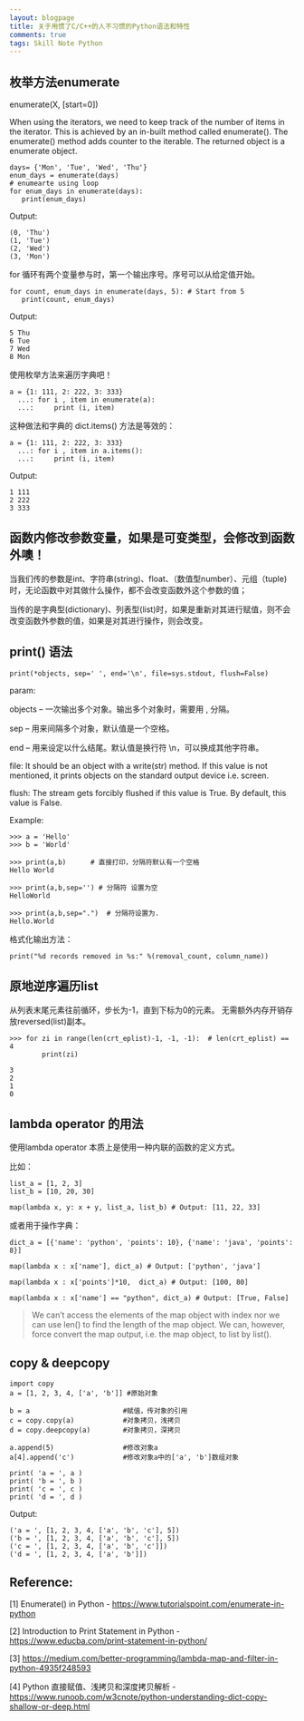 ```yaml
---
layout: blogpage
title: 关于用惯了C/C++的人不习惯的Python语法和特性
comments: true
tags: Skill Note Python
---
```


## 枚举方法enumerate ##

enumerate(X, [start=0])

When using the iterators, we need to keep track of the number of items in the iterator. This is achieved by an in-built method called enumerate(). The enumerate() method adds counter to the iterable. The returned object is a enumerate object.

	days= {'Mon', 'Tue', 'Wed', 'Thu'}
	enum_days = enumerate(days)
	# enumearte using loop
	for enum_days in enumerate(days):
	   print(enum_days)

Output:
	
	(0, 'Thu')
	(1, 'Tue')
	(2, 'Wed')
	(3, 'Mon')

for 循环有两个变量参与时，第一个输出序号。序号可以从给定值开始。

	for count, enum_days in enumerate(days, 5): # Start from 5
	   print(count, enum_days)

Output:

	5 Thu
	6 Tue
	7 Wed
	8 Mon


使用枚举方法来遍历字典吧！


	a = {1: 111, 2: 222, 3: 333}
	  ...: for i , item in enumerate(a):
	  ...:     print (i, item)

这种做法和字典的 dict.items() 方法是等效的：

	a = {1: 111, 2: 222, 3: 333}
	  ...: for i , item in a.items():
	  ...:     print (i, item)

Output:

	1 111
	2 222
	3 333


## 函数内修改参数变量，如果是可变类型，会修改到函数外噢！ ##
当我们传的参数是int、字符串(string)、float、（数值型number）、元组（tuple) 时，无论函数中对其做什么操作，都不会改变函数外这个参数的值；

当传的是字典型(dictionary)、列表型(list)时，如果是重新对其进行赋值，则不会改变函数外参数的值，如果是对其进行操作，则会改变。


## print() 语法 ##

	print(*objects, sep=' ', end='\n', file=sys.stdout, flush=False)

param:

objects – 一次输出多个对象。输出多个对象时，需要用 , 分隔。

sep – 用来间隔多个对象，默认值是一个空格。

end – 用来设定以什么结尾。默认值是换行符 \n，可以换成其他字符串。

file: It should be an object with a write(str) method. If this value is not mentioned, it prints objects on the standard output device i.e. screen.

flush: The stream gets forcibly flushed if this value is True. By default, this value is False.

Example:

	>>> a = 'Hello'
	>>> b = 'World'
	
	>>> print(a,b)      # 直接打印，分隔符默认有一个空格
	Hello World
	
	>>> print(a,b,sep='') # 分隔符 设置为空
	HelloWorld
	 
	>>> print(a,b,sep=".")  # 分隔符设置为.
	Hello.World

格式化输出方法：

	print("%d records removed in %s:" %(removal_count, column_name))


## 原地逆序遍历list ##

从列表末尾元素往前循环，步长为-1，直到下标为0的元素。
无需额外内存开销存放reversed(list)副本。

	>>> for zi in range(len(crt_eplist)-1, -1, -1):  # len(crt_eplist) == 4
	    	print(zi)  

	3
	2
	1
	0


## lambda operator 的用法 ##

使用lambda operator 本质上是使用一种内联的函数的定义方式。

比如：

	list_a = [1, 2, 3]
	list_b = [10, 20, 30]
	  
	map(lambda x, y: x + y, list_a, list_b) # Output: [11, 22, 33]

或者用于操作字典：

	dict_a = [{'name': 'python', 'points': 10}, {'name': 'java', 'points': 8}]
	  
	map(lambda x : x['name'], dict_a) # Output: ['python', 'java']
	  
	map(lambda x : x['points']*10,  dict_a) # Output: [100, 80]
	
	map(lambda x : x['name'] == "python", dict_a) # Output: [True, False]

> We can’t access the elements of the map object with index nor we can use len() to find the length of the map object.
> We can, however, force convert the map output, i.e. the map object, to list by list().


## copy & deepcopy ##

	import copy
	a = [1, 2, 3, 4, ['a', 'b']] #原始对象
	 
	b = a                       #赋值，传对象的引用
	c = copy.copy(a)            #对象拷贝，浅拷贝
	d = copy.deepcopy(a)        #对象拷贝，深拷贝
	 
	a.append(5)                 #修改对象a
	a[4].append('c')            #修改对象a中的['a', 'b']数组对象
	 
	print( 'a = ', a )
	print( 'b = ', b )
	print( 'c = ', c )
	print( 'd = ', d )

Output:

	('a = ', [1, 2, 3, 4, ['a', 'b', 'c'], 5])
	('b = ', [1, 2, 3, 4, ['a', 'b', 'c'], 5])
	('c = ', [1, 2, 3, 4, ['a', 'b', 'c']])
	('d = ', [1, 2, 3, 4, ['a', 'b']])


Reference:
----------
[1] Enumerate() in Python - https://www.tutorialspoint.com/enumerate-in-python

[2] Introduction to Print Statement in Python - https://www.educba.com/print-statement-in-python/

[3] https://medium.com/better-programming/lambda-map-and-filter-in-python-4935f248593

[4] Python 直接赋值、浅拷贝和深度拷贝解析 - https://www.runoob.com/w3cnote/python-understanding-dict-copy-shallow-or-deep.html